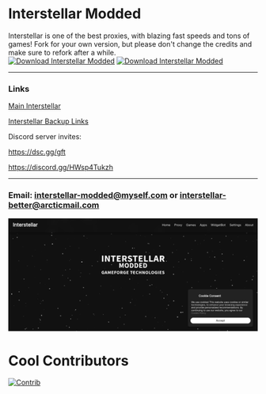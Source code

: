 # Interstellar Modded
Interstellar is one of the best proxies, with blazing fast speeds and tons of games!
Fork for your own version, but please don't change the credits and make sure to refork after a while.  
[![Download Interstellar Modded](https://a.fsdn.com/con/app/sf-download-button)](https://sourceforge.net/projects/interstellar-modded/files/latest/download) [![Download Interstellar Modded](https://img.shields.io/sourceforge/dt/interstellar-modded.svg)](https://sourceforge.net/projects/interstellar-modded/files/latest/download)
***
### Links
[Main Interstellar](https://interstellar-better.onrender.com/)

[Interstellar Backup Links](https://docs.google.com/document/d/11moKWb9vvJV7PBwlGxuoSkGe1mPPT3c07AQsgAEyRUs/edit)

Discord server invites:

https://dsc.gg/gft

https://discord.gg/HWsp4Tukzh
***
### Email:  interstellar-modded@myself.com or interstellar-better@arcticmail.com

<img src="static/assets/images/readme/readmesample.png">

# Cool Contributors
[![Contrib](https://contrib.rocks/image?repo=GameForge-Technologies/interstellar-better)](https://github.com/GameForge-Technologies/interstellar-better/graphs/contributors)
